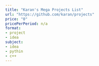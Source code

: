 ```yaml
---
title: "Karan's Mega Projects List"
url: "https://github.com/karan/projects"
price: "0"
pricePerPeriod: n/a
format: 
- project
- idea
subject: 
- idea
- pythin
- c++
---
```

